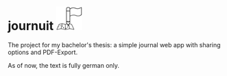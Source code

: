 # journuit ![journuit_logo](https://raw.githubusercontent.com/Chrisgia/journuit/master/pictures/journuit-logo_mini.png)

The project for my bachelor's thesis: a simple journal web app with sharing options and PDF-Export.

As of now, the text is fully german only.
